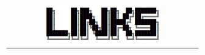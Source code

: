 <div align="Center"> 
<a 
  href="https://github.com/n3ur0cr45h/Links/blob/main/Links.jpg"> <img src="https://raw.githubusercontent.com/n3ur0cr45h/Links/main/Links.jpg" alt="Puppet Image">
</a>
</div>

----
